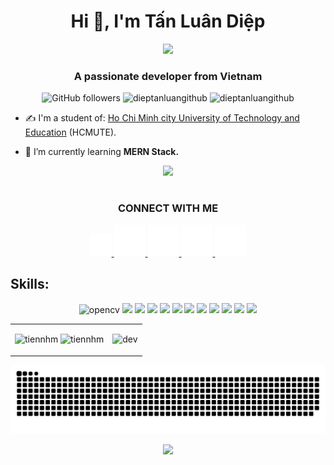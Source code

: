 <h1 align="center">Hi 👋, I'm Tấn Luân Diệp</h1>
<p align="center"><img src="https://img.icons8.com/color/48/000000/vietnam-circular.png"/></p>
<h3 align="center">A passionate developer from Vietnam </h3>
<p align="center"> <img alt="GitHub followers" src="https://img.shields.io/github/followers/dieptanluangithub"> <img src="https://komarev.com/ghpvc/?username=dieptanluangithub" alt="dieptanluangithub" /> <img src="https://badges.pufler.dev/repos/dieptanluangithub" alt="dieptanluangithub" /> </p>

- ✍ I'm a student of: [Ho Chi Minh city University of Technology and Education](https://hcmute.edu.vn) (HCMUTE).

- 🌱 I’m currently learning **MERN Stack.**

<p  align="center">
<img src="https://user-images.githubusercontent.com/73097560/115834477-dbab4500-a447-11eb-908a-139a6edaec5c.gif">

<!-- CONNECTION -->   
# <h3 align="center">CONNECT WITH ME</h3>
<p align="center">
  
  <a href="https://www.facebook.com/luan.diep.92" alt="Facebook" target="_blank">
    <img src="1.png" width="35" height="35"/>
  </a> 
  <a href="https://github.com/dieptanluangithub" alt="Github">
    <img src="4.png" width="50" height="50"/>
  </a> 
  <a href="https://www.youtube.com/channel/UCOF0Yp4KmuiPGK_KjmJVogQ" alt="Youtube channel" target="_blank" >
    <img src="3.png" width="50" height="50"/>
  </a>
  <a href="mailto:tiennhm.it@gmail.com" alt="Email">
    <img src="5.png" width="50" height="50"/>
  </a>
  <a href="mailto:tiennhm.it@gmail.com" alt="Email">
    <img src="2.png" width="50" height="50"/>
  </a>
</p>

## Skills:
<p align="center">
  <img src="https://www.vectorlogo.zone/logos/opencv/opencv-icon.svg" alt="opencv" width="48" height="48"/> 
  <img src="https://img.icons8.com/color/48/000000/microsoft-sql-server.png"/>
  <img src="https://img.icons8.com/color/48/000000/mysql-logo.png"/>
  <img src="https://img.icons8.com/color/48/000000/mongodb.png"/>
  <img src="https://img.icons8.com/fluent/48/000000/matlab.png"/>
  <img src="https://img.icons8.com/color/48/000000/git.png"/>
  <img src="https://img.icons8.com/color/48/000000/github-2.png"/>
  <img src="https://img.icons8.com/color/48/000000/visual-studio-code-2019.png"/>
  <img src="https://img.icons8.com/color/48/000000/visual-studio-2019.png"/>
  <img src="https://img.icons8.com/dusk/48/000000/anaconda.png"/>
  <img src="https://img.icons8.com/fluent/48/000000/spyder-ide.png"/>
  <img src="https://img.icons8.com/color/48/000000/trello.png"/>
</p>

<table style="width:100%;">
  <tr>
    <td>
      <img src="https://github-readme-stats.vercel.app/api/top-langs/?username=tiennhm&bg_color=FFFFFF00&text_color=179fa3&layout=compact&hide=CSS&langs_count=10&custom_title=Top%20ngôn%20ngữ%20được%20dùng" alt="tiennhm" width="100%"/>
      <img src="https://github-readme-stats.vercel.app/api?username=tiennhm&bg_color=FFFFFF00&text_color=179fa3&show_icons=true&count_private=true&include_all_commits=true&custom_title=Hoạt%20động%20trên%20Github" alt="tiennhm" width="100%"/>
    </td>
    <td>
      <p align="center"> 
        <img src="https://cdn.dribbble.com/users/1059583/screenshots/4171367/coding-freak.gif" alt="dev" width="100%"/>
      </p>
    </td>
  </tr>
</table>
<p align="center">
  <img src="https://github.com/DHANOLA/DHANOLA/raw/output/github-contribution-grid-snake.svg" alt="snake"></center>
</p>
<p align="center"><img src="https://phunugioi.com/wp-content/uploads/2020/12/anh-dong-powerpoint-tam-biet-thank-for-watching.gif"/></p>
